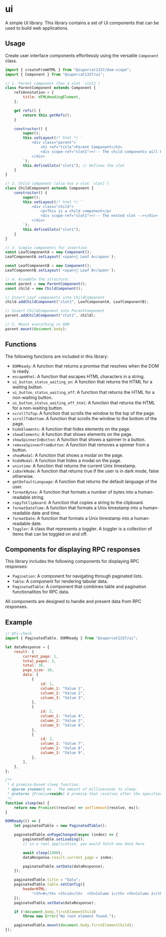# ui

A simple UI library. This library contains a set of UI components that can be used to build web applications.

## Usage

Create user interface components effortlessly using the versatile `Component` class.

```js
import { createFromHTML } from "@supercat1337/dom-scope";
import { Component } from "@supercat1337/ui";

// 1. Parent component (has a slot `slot1`)
class ParentComponent extends Component {
    refsAnnotation = {
        title: HTMLHeadingElement,
    };

    get refs() {
        return this.getRefs();
    }

    constructor() {
        super();
        this.setLayout(/* html */ `
            <div class="parent">
                <h1 ref="title">Parent Component</h1>
                <div scope-ref="slot1"><!-- The child components will be inserted here --></div>
            </div>
        `);
        this.defineSlots("slot1"); // Defines the slot
    }
}

// 2. Child component (also has a slot `slot1`)
class ChildComponent extends Component {
    constructor() {
        super();
        this.setLayout(/* html */ `
            <div class="child">
                <p>This is a child component</p>
                <div scope-ref="slot1"><!-- The nested slot --></div>
            </div>
        `);
        this.defineSlots("slot1");
    }
}

// 3. Simple components for insertion
const LeafComponentA = new Component();
LeafComponentA.setLayout(`<span>🍃 Leaf A</span>`);

const LeafComponentB = new Component();
LeafComponentB.setLayout(`<span>🍂 Leaf B</span>`);

// 4. Assemble the structure:
const parent = new ParentComponent();
const child = new ChildComponent();

// Insert Leaf components into ChildComponent
child.addChildComponent("slot1", LeafComponentA, LeafComponentB);

// Insert ChildComponent into ParentComponent
parent.addChildComponent("slot1", child);

// 5. Mount everything in DOM
parent.mount(document.body);
```

## Functions

The following functions are included in this library:

-   `DOMReady`: A function that returns a promise that resolves when the DOM is ready.
-   `escapeHtml`: A function that escapes HTML characters in a string.
-   `ui_button_status_waiting_on`: A function that returns the HTML for a waiting button.
-   `ui_button_status_waiting_off`: A function that returns the HTML for a non-waiting button.
-   `ui_button_status_waiting_off_html`: A function that returns the HTML for a non-waiting button.
-   `scrollToTop`: A function that scrolls the window to the top of the page.
-   `scrollToBottom`: A function that scrolls the window to the bottom of the page.
-   `hideElements`: A function that hides elements on the page.
-   `showElements`: A function that shows elements on the page.
-   `showSpinnerInButton`: A function that shows a spinner in a button.
-   `removeSpinnerFromButton`: A function that removes a spinner from a button.
-   `showModal`: A function that shows a modal on the page.
-   `hideModal`: A function that hides a modal on the page.
-   `unixtime`: A function that returns the current Unix timestamp.
-   `isDarkMode`: A function that returns true if the user is in dark mode, false otherwise.
-   `getDefaultLanguage`: A function that returns the default language of the user.
-   `formatBytes`: A function that formats a number of bytes into a human-readable string.
-   `copyToClipboard`: A function that copies a string to the clipboard.
-   `formatDateTime`: A function that formats a Unix timestamp into a human-readable date and time.
-   `formatDate`: A function that formats a Unix timestamp into a human-readable date.
-   `Toggler`: A class that represents a toggler. A toggler is a collection of items that can be toggled on and off.

## Components for displaying RPC responses

This library includes the following components for displaying RPC responses:

-   `Pagination`: A component for navigating through paginated lists.
-   `Table`: A component for rendering tabular data.
-   `PaginatedTable`: A component that combines table and pagination functionalities for RPC data.

All components are designed to handle and present data from RPC responses.

## Example

```js
// @ts-check
import { PaginatedTable, DOMReady } from "@supercat1337/ui";

let dataResponse = {
    result: {
        current_page: 1,
        total_pages: 3,
        total: 30,
        page_size: 10,
        data: [
            {
                id: 1,
                column_1: "Value 1",
                column_2: "Value 2",
                column_3: "Value 3",
            },
            {
                id: 2,
                column_1: "Value 4",
                column_2: "Value 5",
                column_3: "Value 6",
            },
            {
                id: 3,
                column_1: "Value 7",
                column_2: "Value 8",
                column_3: "Value 9",
            },
        ],
    },
};

/**
 * A promise-based sleep function.
 * @param {number} ms - The amount of milliseconds to sleep.
 * @returns {Promise<void>} A promise that resolves after the specified amount of milliseconds.
 */
function sleep(ms) {
    return new Promise((resolve) => setTimeout(resolve, ms));
}

DOMReady(() => {
    let paginatedTable = new PaginatedTable();

    paginatedTable.onPageChanged(async (index) => {
        paginatedTable.setLoading();
        // in a real application, you would fetch new data here

        await sleep(1000);
        dataResponse.result.current_page = index;

        paginatedTable.setData(dataResponse);
    });

    paginatedTable.title = "Data";
    paginatedTable.table.setConfig({
        headerHTML:
            "<th>#</th> <th>id</th>  <th>Column 1</th> <th>Column 2</th> <th>Column 3</th>",
    });
    paginatedTable.setData(dataResponse);

    if (!document.body.firstElementChild)
        throw new Error("No root element found.");

    paginatedTable.mount(document.body.firstElementChild);
});
```
